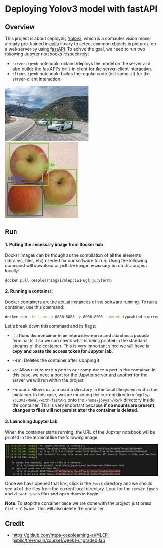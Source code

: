 # Deploying Yolov3 model with fastAPI

## Overview
This project is about deploying [Yolov3](https://pjreddie.com/darknet/yolo/), which is a computer vision model already pre-trained in [cvlib](https://www.cvlib.net/) library to detect common objects in pictures, on a web server by using [fastAPI](https://fastapi.tiangolo.com/). 
To achive the goal, we need to run two following Jupyter notebooks respecitvely:
- `server.ipynb` notebook: obtains/deploys the model on the server and also builds the fastAPI's built-in client for the server-client interaction.
- `client.ipynb` notebook: builds the regular code (not some UI) for the server-client interaction.
  
![Token in terminal](./assets/car2.jpg) ![Token in terminal](./assets/apples.jpg)

 ## Run

#### 1. Pulling the necessary image from Docker hub
Docker images can be though as the compilation of all the elements (libraries, files, etc) needed for our software to run. Using the following command will download or pull the image necessary to run this project locally:
```bash
docker pull deeplearningai/mlepc1w1-ugl:jupyternb
```

#### 2. Running a container:

Docker containers are the actual instances of the software running. To run a container, use this command:
```bash
docker run -it --rm -p 8888:8888 -p 8000:8000 --mount type=bind,source="$(pwd)",target=/home/jovyan/work deeplearningai/mlepc1w1-ugl:jupyternb
```
 
Let's break down this command and its flags:
 
- -it: Runs the container in an interactive mode and attaches a pseudo-terminal to it so we can check what is being printed in the standard streams of the container. This is very important since we will have to **copy and paste the access token for Jupyter lab**.

- --rm: Deletes the container after stopping it.
- -p: Allows us to map a port in our computer to a port in the container. In this case, we need a port for the Jupyter server and another for the server we will run within the project.
- --mount: Allows us to mount a directory in the local filesystem within the container. In this case, we are mounting the current directory `Deploy-YOLOV3-Model-with-fastAPI` onto the `/home/jovyan/work` directory inside the container. This is very important because **if no mounts are present, changes to files will not persist after the container is deleted**. 
  
#### 3. Launching Jupyter Lab 
When the container starts running, the URL of the Jupyter notebook will be printed in the terminal like the following image: 

![Token in terminal](./assets/token.png)
 
Once we have opened that link, click in the `/work` directory and we should see all of the files from the current local directory. Look for the `server.ipynb`  and  `client.ipynb` files and open them to begin.

**Note:** To stop the container once we are done with the project, just press `Ctrl + C` twice. This will also delete the container.
 
## Credit
- https://github.com/https-deeplearning-ai/MLEP-public/tree/main/course1/week1-ungraded-lab
   